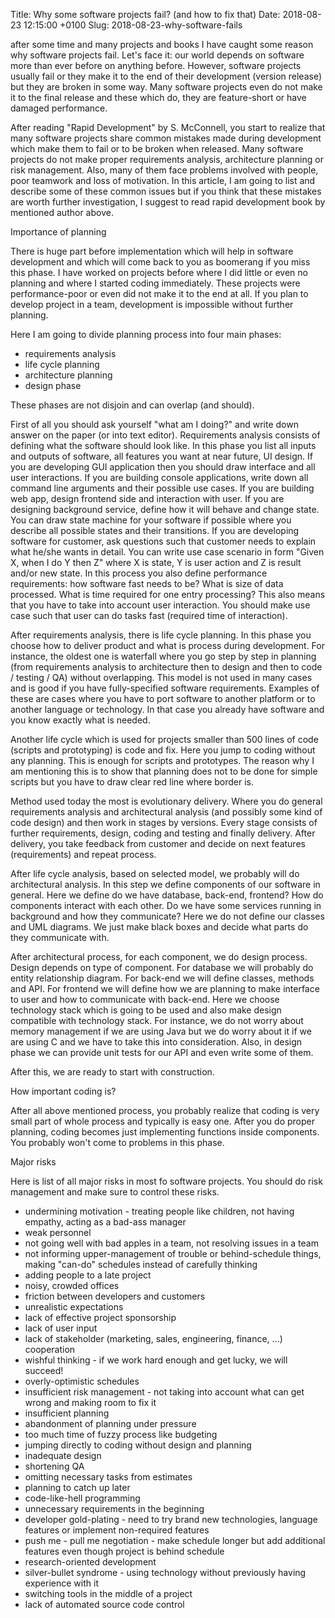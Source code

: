 Title: Why some software projects fail? (and how to fix that)
Date: 2018-08-23 12:15:00 +0100
Slug: 2018-08-23-why-software-fails


after some time and many projects and books I have caught some reason why software projects fail. Let's face it: our world depends on software more than ever 
before on anything before.  However, software projects usually fail or they make it to the end of their development (version release) but they are broken in some way. 
Many software projects even do not make it to the final release and these which do, they are feature-short or have damaged performance. 

After reading "Rapid Development" by S. McConnell, you start to realize that many software projects share common mistakes made during development which make them to fail 
or to be broken when released. Many software projects do not make proper requirements analysis, architecture planning or risk management. Also, many of them face 
problems involved with people, poor teamwork and loss of motivation. In this article, I am going to list and describe some of these common issues but if you think that
these mistakes are worth further investigation, I suggest to read rapid development book by mentioned author above. 

Importance of planning 

There is huge part before implementation which will help in software development and which will come back to you as boomerang if you miss this phase. 
I have worked on projects before where I did little or even no planning and where I started coding immediately. These projects were performance-poor or even did not 
make it to the end at all. If you plan to develop project in a team, development is impossible without further planning. 

Here I am going to divide planning process into four main phases: 

  * requirements analysis 
  * life cycle planning
  * architecture planning
  * design phase 

These phases are not disjoin and can overlap (and should). 

First of all you should ask yourself "what am I doing?" and write down answer on the paper (or into text editor). Requirements analysis consists of defining what the software 
should look like. In this phase you list all inputs and outputs of software, all features you want at near future, UI design. If you are developing GUI application then you
should draw interface and all user interactions. If you are building console applications, write down all command line arguments and their possible use cases. If you 
are building web app, design frontend side and interaction with user. If you are designing background service, define how it will behave and change state. You can 
draw state machine for your software if possible where you describe all possible states and their transitions. If you are developing software for customer, ask questions such
that customer needs to explain what he/she wants in detail. You can write use case scenario in form "Given X, when I do Y then Z" where X is state, Y is user action and Z is result 
and/or new state. In this process you also define performance requirements: how software fast needs to be? What is size of data processed. What is time required for one 
entry processing? This also means that you have to take into account user interaction. You should make use case such that user can do tasks fast (required time of interaction).

After requirements analysis, there is life cycle planning. In this phase you choose how to deliver product and what is process during development. For instance, the oldest 
one is waterfall where you go step by step in planning (from requirements analysis to architecture then to design and then to code / testing / QA) without overlapping.
This model is not used in many cases and is good if you have fully-specified software requirements. Examples of these are cases where you have to port software to 
another platform or to another language or technology. In that case you already have software and you know exactly what is needed. 

Another life cycle which is used for projects smaller than 500 lines of code (scripts and prototyping) is code and fix. Here you jump to coding without any planning. This
is enough for scripts and prototypes. The reason why I am mentioning this is to show that planning does not to be done for simple scripts but you have to draw clear red line
where border is. 

Method used today the most is evolutionary delivery. Where you do general requirements analysis and architectural analysis (and possibly some kind of code design) and 
then work in stages by versions. Every stage consists of further requirements,  design, coding and testing and finally delivery. After delivery, you take feedback from customer
and decide on next features (requirements) and repeat process. 

After life cycle analysis, based on selected model, we probably will do architectural analysis. In this step we define components of our software in general. Here 
we define do we have database, back-end, frontend? How do components interact with each other. Do we have some services running in background and how they communicate? 
Here we do not define our classes and UML diagrams. We just make black boxes and decide what parts do they communicate with. 

After architectural process, for each component, we do design process. Design depends on type of component. For database we will probably do entity relationship diagram. 
For back-end we will define classes, methods and API. For frontend we will define how we are planning to make interface to user and how to communicate with back-end. Here we choose 
technology stack which is going to be used and also make design compatible with technology stack. For instance, we do not worry about memory management if we are using Java 
but we do worry about it if we are using C and we have to take this into consideration. 
Also, in design phase we can provide unit tests for our API and even write some of them. 

After this, we are ready to start with construction. 

How important coding is?

After all above mentioned process, you probably realize that coding is very small part of whole process and typically is easy one. After you do proper planning, 
coding becomes just implementing functions inside components. You probably won't come to problems in this phase. 

Major risks 

Here is list of all major risks in most fo software projects. You should do risk management and make sure to control these risks. 

  * undermining motivation - treating people like children, not having empathy, acting as a bad-ass manager
  * weak personnel
  * not going well with bad apples in a team, not resolving issues in a team
  * not informing upper-management of trouble or behind-schedule things, making "can-do" schedules instead of carefully thinking
  * adding people to a late project
  * noisy, crowded offices
  * friction between developers and customers
  * unrealistic expectations
  * lack of effective project sponsorship
  * lack of user input
  * lack of stakeholder (marketing, sales, engineering, finance, ...) cooperation
  * wishful thinking - if we work hard enough and get lucky, we will succeed!
  * overly-optimistic schedules
  * insufficient risk management - not taking into account what can get wrong and making room to fix it
  * insufficient planning
  * abandonment of planning under pressure
  * too much time of fuzzy process like budgeting
  * jumping directly to coding without design and planning
  * inadequate design
  * shortening QA
  * omitting necessary tasks from estimates
  * planning to catch up later
  * code-like-hell programming
  * unnecessary requirements in the beginning
  * developer gold-plating - need to try brand new technologies, language features or implement non-required features
  * push me - pull me negotiation - make schedule longer but add additional features even though project is behind schedule
  * research-oriented development
  * silver-bullet syndrome - using technology without previously having experience with it
  * switching tools in the middle of a project
  * lack of automated source code control
